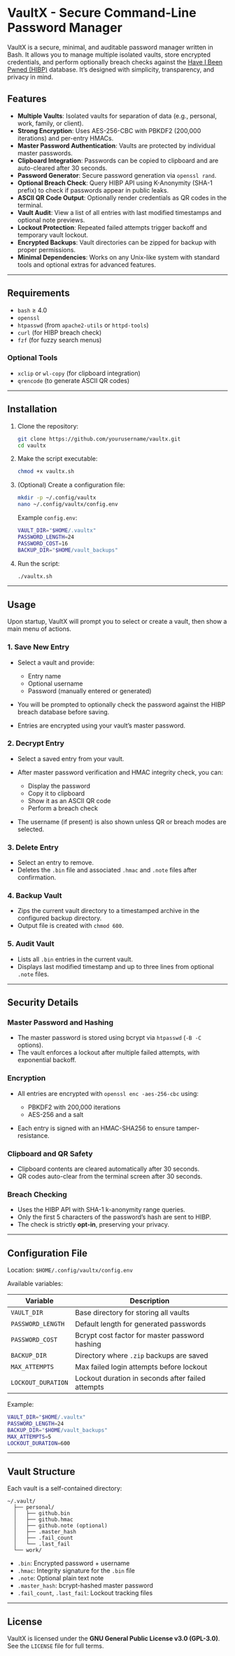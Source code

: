 # VaultX - Secure Command-Line Password Manager

VaultX is a secure, minimal, and auditable password manager written in Bash. It allows you to manage multiple isolated vaults, store encrypted credentials, and perform optionally breach checks against the [Have I Been Pwned (HIBP)](https://haveibeenpwned.com/) database. It’s designed with simplicity, transparency, and privacy in mind.

## Features

* **Multiple Vaults**: Isolated vaults for separation of data (e.g., personal, work, family, or client).
* **Strong Encryption**: Uses AES-256-CBC with PBKDF2 (200,000 iterations) and per-entry HMACs.
* **Master Password Authentication**: Vaults are protected by individual master passwords.
* **Clipboard Integration**: Passwords can be copied to clipboard and are auto-cleared after 30 seconds.
* **Password Generator**: Secure password generation via `openssl rand`.
* **Optional Breach Check**: Query HIBP API using K-Anonymity (SHA-1 prefix) to check if passwords appear in public leaks.
* **ASCII QR Code Output**: Optionally render credentials as QR codes in the terminal.
* **Vault Audit**: View a list of all entries with last modified timestamps and optional note previews.
* **Lockout Protection**: Repeated failed attempts trigger backoff and temporary vault lockout.
* **Encrypted Backups**: Vault directories can be zipped for backup with proper permissions.
* **Minimal Dependencies**: Works on any Unix-like system with standard tools and optional extras for advanced features.

---

## Requirements

* `bash` ≥ 4.0
* `openssl`
* `htpasswd` (from `apache2-utils` or `httpd-tools`)
* `curl` (for HIBP breach check)
* `fzf` (for fuzzy search menus)

### Optional Tools

* `xclip` or `wl-copy` (for clipboard integration)
* `qrencode` (to generate ASCII QR codes)

---

## Installation

1. Clone the repository:

   ```bash
   git clone https://github.com/yourusername/vaultx.git
   cd vaultx
   ```

2. Make the script executable:

   ```bash
   chmod +x vaultx.sh
   ```

3. (Optional) Create a configuration file:

   ```bash
   mkdir -p ~/.config/vaultx
   nano ~/.config/vaultx/config.env
   ```

   Example `config.env`:

   ```bash
   VAULT_DIR="$HOME/.vaultx"
   PASSWORD_LENGTH=24
   PASSWORD_COST=16
   BACKUP_DIR="$HOME/vault_backups"
   ```

4. Run the script:

   ```bash
   ./vaultx.sh
   ```

---

## Usage

Upon startup, VaultX will prompt you to select or create a vault, then show a main menu of actions.

### 1. Save New Entry

* Select a vault and provide:

  * Entry name
  * Optional username
  * Password (manually entered or generated)
* You will be prompted to optionally check the password against the HIBP breach database before saving.
* Entries are encrypted using your vault’s master password.

### 2. Decrypt Entry

* Select a saved entry from your vault.
* After master password verification and HMAC integrity check, you can:

  * Display the password
  * Copy it to clipboard
  * Show it as an ASCII QR code
  * Perform a breach check
* The username (if present) is also shown unless QR or breach modes are selected.

### 3. Delete Entry

* Select an entry to remove.
* Deletes the `.bin` file and associated `.hmac` and `.note` files after confirmation.

### 4. Backup Vault

* Zips the current vault directory to a timestamped archive in the configured backup directory.
* Output file is created with `chmod 600`.

### 5. Audit Vault

* Lists all `.bin` entries in the current vault.
* Displays last modified timestamp and up to three lines from optional `.note` files.

---

## Security Details

### Master Password and Hashing

* The master password is stored using bcrypt via `htpasswd` (`-B -C` options).
* The vault enforces a lockout after multiple failed attempts, with exponential backoff.

### Encryption

* All entries are encrypted with `openssl enc -aes-256-cbc` using:

  * PBKDF2 with 200,000 iterations
  * AES-256 and a salt
* Each entry is signed with an HMAC-SHA256 to ensure tamper-resistance.

### Clipboard and QR Safety

* Clipboard contents are cleared automatically after 30 seconds.
* QR codes auto-clear from the terminal screen after 30 seconds.

### Breach Checking

* Uses the HIBP API with SHA-1 k-anonymity range queries.
* Only the first 5 characters of the password’s hash are sent to HIBP.
* The check is strictly **opt-in**, preserving your privacy.

---

## Configuration File

Location: `$HOME/.config/vaultx/config.env`

Available variables:

| Variable           | Description                                       |
| ------------------ | ------------------------------------------------- |
| `VAULT_DIR`        | Base directory for storing all vaults             |
| `PASSWORD_LENGTH`  | Default length for generated passwords            |
| `PASSWORD_COST`    | Bcrypt cost factor for master password hashing    |
| `BACKUP_DIR`       | Directory where `.zip` backups are saved          |
| `MAX_ATTEMPTS`     | Max failed login attempts before lockout          |
| `LOCKOUT_DURATION` | Lockout duration in seconds after failed attempts |

Example:

```bash
VAULT_DIR="$HOME/.vaultx"
PASSWORD_LENGTH=24
BACKUP_DIR="$HOME/vault_backups"
MAX_ATTEMPTS=5
LOCKOUT_DURATION=600
```

---

## Vault Structure

Each vault is a self-contained directory:

```
~/.vault/
  ├── personal/
  │   ├── github.bin
  │   ├── github.hmac
  │   ├── github.note (optional)
  │   ├── .master_hash
  │   ├── .fail_count
  │   └── .last_fail
  └── work/
```

* `.bin`: Encrypted password + username
* `.hmac`: Integrity signature for the `.bin` file
* `.note`: Optional plain text note
* `.master_hash`: bcrypt-hashed master password
* `.fail_count`, `.last_fail`: Lockout tracking files

---

## License

VaultX is licensed under the **GNU General Public License v3.0 (GPL-3.0)**. See the `LICENSE` file for full terms.
